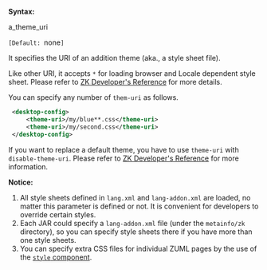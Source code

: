 **Syntax:**

<theme-uri>a_theme_uri</theme-uri>

`[Default: `none`]`

It specifies the URI of an addition theme (aka., a style sheet file).

Like other URI, it accepts `*` for loading browser and Locale dependent
style sheet. Please refer to [ZK Developer's
Reference]({{site.baseurl}}/zk_dev_ref/Internationalization/Locale-Dependent_Resources)
for more details.

You can specify any number of `them-uri` as follows.

``` xml
 <desktop-config>
     <theme-uri>/my/blue**.css</theme-uri>
     <theme-uri>/my/second.css</theme-uri>
 </desktop-config>
```

If you want to replace a default theme, you have to use `theme-uri` with
`disable-theme-uri`. Please refer to [ZK Developer's
Reference]({{site.baseurl}}/zk_dev_ref/Theming_and_Styling) for
more information.

**Notice:**

1.  All style sheets defined in `lang.xml` and `lang-addon.xml` are
    loaded, no matter this parameter is defined or not. It is convenient
    for developers to override certain styles.
2.  Each JAR could specify a `lang-addon.xml` file (under the
    `metainfo/zk` directory), so you can specify style sheets there if
    you have more than one style sheets.
3.  You can specify extra CSS files for individual ZUML pages by the use
    of the [`style`
    component](ZK_Component_Reference/Essential_Components/Style).


